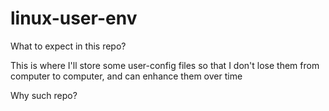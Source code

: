 # linux-user-env

What to expect in this repo?

This is where I'll store some user-config files so that I don't lose them from computer to computer, and can enhance them over time

Why such repo?
